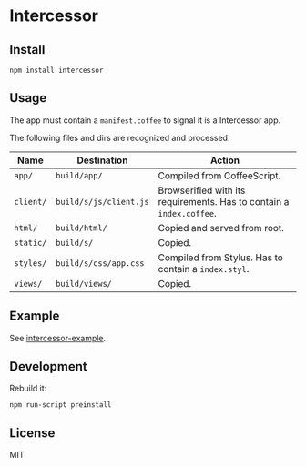 # Intercessor

## Install

    npm install intercessor

## Usage

The app must contain a `manifest.coffee` to signal it is a Intercessor app.

The following files and dirs are recognized and processed.

Name | Destination | Action
--- | --- | ---
`app/` | `build/app/` | Compiled from CoffeeScript.
`client/` | `build/s/js/client.js` | Browserified with its requirements. Has to contain a `index.coffee`.
`html/` | `build/html/` | Copied and served from root.
`static/` | `build/s/` | Copied.
`styles/` | `build/s/css/app.css` | Compiled from Stylus. Has to contain a `index.styl`.
`views/` | `build/views/` | Copied.

## Example

See [intercessor-example][example].

## Development

Rebuild it:

    npm run-script preinstall

## License

MIT

[example]: https://github.com/paul-nechifor/intercessor-example
